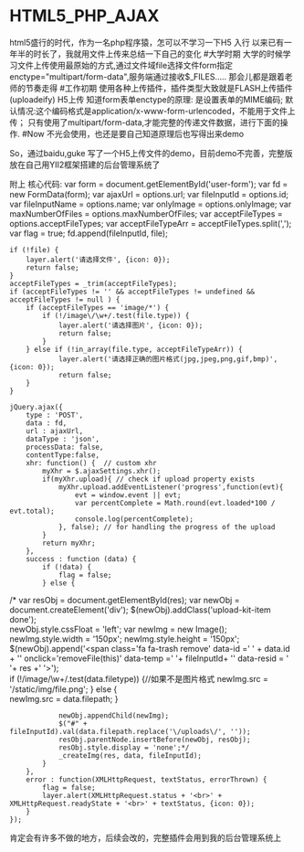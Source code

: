 # HTML5_PHP_AJAX
html5盛行的时代，作为一名php程序猿，怎可以不学习一下H5
入行 以来已有一年半的时长了，我就用文件上传来总结一下自己的变化
  #大学时期
    大学的时候学习文件上传使用最原始的方式,通过文件域file选择文件form指定enctype="multipart/form-data",服务端通过接收$_FILES.....
    那会儿都是跟着老师的节奏走得
  #工作初期
    使用各种上传插件，插件类型大致就是FLASH上传插件(uploadeify) H5上传
    知道form表单enctype的原理:
        是设置表单的MIME编码;
        默认情况:这个编码格式是application/x-www-form-urlencoded，不能用于文件上传；
        只有使用了multipart/form-data,才能完整的传递文件数据，进行下面的操作.
   #Now
    不光会使用，也还是要自己知道原理后也写得出来demo
    
 So，通过baidu,guke 写了一个H5上传文件的demo，目前demo不完善，完整版放在自己用YII2框架搭建的后台管理系统了
 
附上 核心代码:
	var form = document.getElementById('user-form');
	var fd = new FormData(form);
	var ajaxUrl = options.url;
	var fileInputId = options.id;
	var fileInputName = options.name;
	var onlyImage = options.onlyImage;
	var maxNumberOfFiles = options.maxNumberOfFiles;
	var acceptFileTypes = options.acceptFileTypes;
	var acceptFileTypeArr = acceptFileTypes.split(',');
	var flag = true;
	fd.append(fileInputId, file);

	if (!file) {
		layer.alert('请选择文件', {icon: 0});
		return false;
	}
	acceptFileTypes = _trim(acceptFileTypes);
	if (acceptFileTypes != '' && acceptFileTypes != undefined && acceptFileTypes != null ) {
		if (acceptFileTypes == 'image/*') {
			if (!/image\/\w+/.test(file.type)) {
				layer.alert('请选择图片', {icon: 0});
				return false;
			}
		} else if (!in_array(file.type, acceptFileTypeArr)) {
				layer.alert('请选择正确的图片格式(jpg,jpeg,png,gif,bmp)', {icon: 0});
				return false;
		}
	}

	jQuery.ajax({
		type : 'POST',
		data : fd,
		url : ajaxUrl,
		dataType : 'json',
		processData: false,  
		contentType:false,   
		xhr: function() {  // custom xhr  
			myXhr = $.ajaxSettings.xhr();  
			if(myXhr.upload){ // check if upload property exists  
				myXhr.upload.addEventListener('progress',function(evt){  
					evt = window.event || evt;
					var percentComplete = Math.round(evt.loaded*100 / evt.total);  
					console.log(percentComplete);  
				}, false); // for handling the progress of the upload  
			}  
			return myXhr;  
		},  		 
		success : function (data) {
			if (!data) {
				flag = false;
			} else {
/*				var resObj = document.getElementById(res);
				var newObj = document.createElement('div');
				$(newObj).addClass('upload-kit-item done');		
				newObj.style.cssFloat = 'left';
				var newImg = new Image();
				newImg.style.width = '150px';
				newImg.style.height = '150px';	
				$(newObj).append('<span class=\'fa fa-trash remove\' data-id =\' ' + data.id + '\' onclick=\'removeFile(this)\' data-temp =\' '+ fileInputId+ '\' data-resid  = \' '+ res +' \'></span>');							 		
				if (!/image\/\w+/.test(data.filetype)) {//如果不是图片格式
					newImg.src = '/static/img/file.png';
				} else {						 			
					newImg.src = data.filepath;
				}
				
				newObj.appendChild(newImg);
				$("#" + fileInputId).val(data.filepath.replace('\/uploads\/', ''));
				resObj.parentNode.insertBefore(newObj, resObj);	
				resObj.style.display = 'none';*/
				_createImg(res, data, fileInputId);
			}
		},
		error : function(XMLHttpRequest, textStatus, errorThrown) {
			flag = false;
			layer.alert(XMLHttpRequest.status + '<br>' + XMLHttpRequest.readyState + '<br>' + textStatus, {icon: 0});		 	
		}
	});	
   肯定会有许多不做的地方，后续会改的，完整插件会用到我的后台管理系统上
